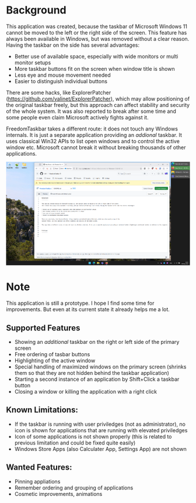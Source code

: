 Background
==========

This application was created, because the taskbar of Microsoft Windows 11 cannot be moved to the left or the right side of the screen.
This feature has always been available in Windows, but was removed without a clear reason. Having the taskbar on the side has several advantages:

* Better use of available space, especially with wide monitors or multi monitor setups
* More taskbar buttons fit on the screen when window title is shown
* Less eye and mouse movement needed
* Easier to distinguish individual buttons

There are some hacks, like ExplorerPatcher (https://github.com/valinet/ExplorerPatcher), which may allow positioning of the original
taskbar freely, but this approach can affect stability and security of the whole system. It was also reported to break after some time and
some people even claim Microsoft actively fights against it.

FreedomTaskbar takes a different route: it does not touch any Windows internals. It is just a separate application providing an _addional_ taskbar.
It uses classical Win32 APIs to list open windows and to control the active window etc. Microsoft cannot break it without breaking thousands of other applications.

[<img src="README-Example.png">](https://github.com/till-f/FreedomTaskbar/blob/main/README-Example.png)


Note
====

This application is still a prototype. I hope I find some time for improvements. But even at its current state it already helps me a lot.

Supported Features
------------------

 - Showing an _additional_ taskbar on the right or left side of the primary screen
 - Free ordering of tasbar buttons
 - Highlighting of the active window
 - Special handling of maximized windows on the primary screen (shrinks them so that they are not hidden behind the taskbar application)
 - Starting a second instance of an application by Shift+Click a taskbar button
 - Closing a window or killing the application with a right click

Known Limitations:
------------------

 - If the taskbar is running with user priviledges (not as administrator), no icon is shown for applications that are running with elevated priviledges
 - Icon of some applications is not shown properly (this is related to previous limitation and could be fixed quite easily)
 - Windows Store Apps (also Calculater App, Settings App) are not shown

Wanted Features:
----------------

 - Pinning appliations
 - Remember ordering and grouping of applications
 - Cosmetic improvements, animations
